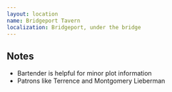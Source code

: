 ```yaml
---
layout: location
name: Bridgeport Tavern
localization: Bridgeport, under the bridge
---
```


## Notes

- Bartender is helpful for minor plot information
- Patrons like Terrence and Montgomery Lieberman

